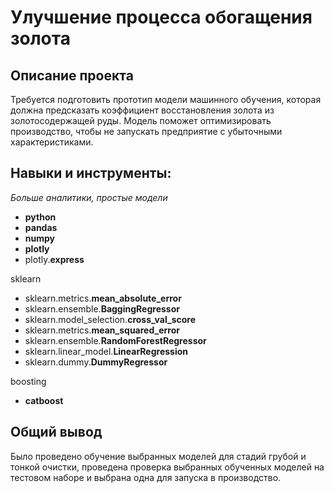 
# Улучшение процесса обогащения золота

## Описание проекта

Требуется подготовить прототип модели машинного обучения, которая должна предсказать коэффициент восстановления золота из золотосодержащей руды. Модель поможет оптимизировать производство, чтобы не запускать предприятие с убыточными характеристиками.

## Навыки и инструменты:
*Больше аналитики, простые модели*
 - **python**
 - **pandas** 
 - **numpy** 
 - **plotly**
 - plotly.**express**
 
 sklearn
 
 - sklearn.metrics.**mean_absolute_error**
 - sklearn.ensemble.**BaggingRegressor**
 - sklearn.model_selection.**cross_val_score**
 - sklearn.metrics.**mean_squared_error**
 - sklearn.ensemble.**RandomForestRegressor**
 - sklearn.linear_model.**LinearRegression**
 - sklearn.dummy.**DummyRegressor**
 
 boosting
 
 - **catboost** 


## Общий вывод

Было проведено обучение выбранных моделей для стадий грубой и тонкой очистки, проведена проверка выбранных обученных моделей на тестовом наборе и выбрана одна для запуска в производство.
